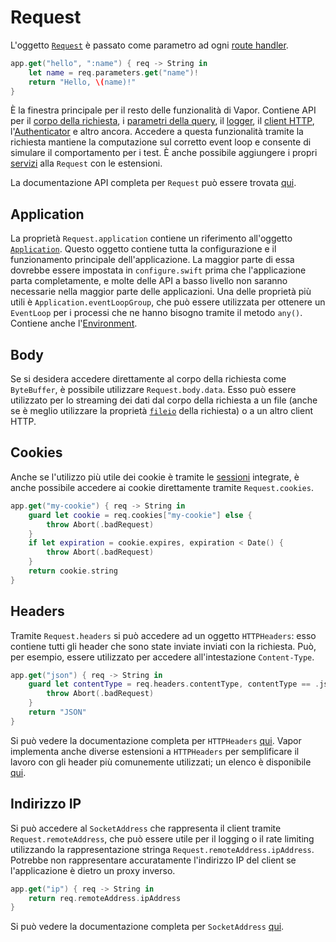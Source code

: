 # Request

L'oggetto [`Request`](https://api.vapor.codes/vapor/documentation/vapor/request) è passato come parametro ad ogni [route handler](../basics/routing.md).

```swift
app.get("hello", ":name") { req -> String in
    let name = req.parameters.get("name")!
    return "Hello, \(name)!"
}
```

È la finestra principale per il resto delle funzionalità di Vapor. Contiene API per il [corpo della richiesta](../basics/content.md), i [parametri della query](../basics/content.md#query), il [logger](../basics/logging.md), il [client HTTP](../basics/client.md), l'[Authenticator](../security/authentication.md) e altro ancora. Accedere a questa funzionalità tramite la richiesta mantiene la computazione sul corretto event loop e consente di simulare il comportamento per i test. È anche possibile aggiungere i propri [servizi](../advanced/services.md) alla `Request` con le estensioni.

La documentazione API completa per `Request` può essere trovata [qui](https://api.vapor.codes/vapor/documentation/vapor/request).

## Application

La proprietà `Request.application` contiene un riferimento all'oggetto [`Application`](https://api.vapor.codes/vapor/documentation/vapor/application). Questo oggetto contiene tutta la configurazione e il funzionamento principale dell'applicazione. La maggior parte di essa dovrebbe essere impostata in `configure.swift` prima che l'applicazione parta completamente, e molte delle API a basso livello non saranno necessarie nella maggior parte delle applicazioni. Una delle proprietà più utili è `Application.eventLoopGroup`, che può essere utilizzata per ottenere un `EventLoop` per i processi che ne hanno bisogno tramite il metodo `any()`. Contiene anche l'[Environment](../basics/environment.md).

## Body

Se si desidera accedere direttamente al corpo della richiesta come `ByteBuffer`, è possibile utilizzare `Request.body.data`. Esso può essere utilizzato per lo streaming dei dati dal corpo della richiesta a un file (anche se è meglio utilizzare la proprietà [`fileio`](../advanced/files.md) della richiesta) o a un altro client HTTP.

## Cookies

Anche se l'utilizzo più utile dei cookie è tramite le [sessioni](../advanced/sessions.md#configuration) integrate, è anche possibile accedere ai cookie direttamente tramite `Request.cookies`.

```swift
app.get("my-cookie") { req -> String in
    guard let cookie = req.cookies["my-cookie"] else {
        throw Abort(.badRequest)
    }
    if let expiration = cookie.expires, expiration < Date() {
        throw Abort(.badRequest)
    }
    return cookie.string
}
```

## Headers

Tramite `Request.headers` si può accedere ad un oggetto `HTTPHeaders`: esso contiene tutti gli header che sono state inviate inviati con la richiesta. Può, per esempio, essere utilizzato per accedere all'intestazione `Content-Type`.

```swift
app.get("json") { req -> String in
    guard let contentType = req.headers.contentType, contentType == .json else {
        throw Abort(.badRequest)
    }
    return "JSON"
}
```

Si può vedere la documentazione completa per `HTTPHeaders` [qui](https://swiftpackageindex.com/apple/swift-nio/2.56.0/documentation/niohttp1/httpheaders). Vapor implementa anche diverse estensioni a `HTTPHeaders` per semplificare il lavoro con gli header più comunemente utilizzati; un elenco è disponibile [qui](https://api.vapor.codes/vapor/documentation/vapor/niohttp1/httpheaders#instance-properties).

## Indirizzo IP

Si può accedere al `SocketAddress` che rappresenta il client tramite `Request.remoteAddress`, che può essere utile per il logging o il rate limiting utilizzando la rappresentazione stringa `Request.remoteAddress.ipAddress`. Potrebbe non rappresentare accuratamente l'indirizzo IP del client se l'applicazione è dietro un proxy inverso.

```swift
app.get("ip") { req -> String in
    return req.remoteAddress.ipAddress
}
```

Si può vedere la documentazione completa per `SocketAddress` [qui](https://swiftpackageindex.com/apple/swift-nio/2.56.0/documentation/niocore/socketaddress).
